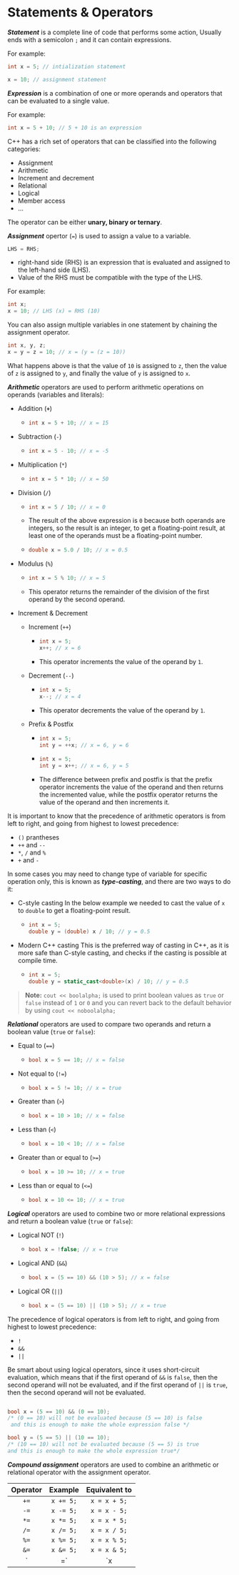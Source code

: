 # Statements & Operators

***Statement*** is a complete line of code that performs some action, Usually ends with a semicolon `;` and it can contain expressions.

For example:

```cpp
int x = 5; // intialization statement

x = 10; // assignment statement
```

***Expression*** is a combination of one or more operands and operators that can be evaluated to a single value.

For example:

```cpp
int x = 5 + 10; // 5 + 10 is an expression
```

C++ has a rich set of operators that can be classified into the following categories:

- Assignment
- Arithmetic
- Increment and decrement
- Relational
- Logical
- Member access
- ...

The operator can be either **unary, binary or ternary**.

***Assignment*** opertor (`=`) is used to assign a value to a variable.

```cpp
LHS = RHS;
```

- right-hand side (RHS) is an expression that is evaluated and assigned to the left-hand side (LHS).
- Value of the RHS must be compatible with the type of the LHS.

For example:

```cpp
int x; 
x = 10; // LHS (x) = RHS (10)
```

You can also assign multiple variables in one statement by chaining the assignment operator.

```cpp
int x, y, z;
x = y = z = 10; // x = (y = (z = 10))
```

What happens above is that the value of `10` is assigned to `z`, then the value of `z` is assigned to `y`, and finally the value of `y` is assigned to `x`.

***Arithmetic*** operators are used to perform arithmetic operations on operands (variables and literals):

- Addition (**`+`**)

  - ```cpp
    int x = 5 + 10; // x = 15
    ```

- Subtraction (`-`)

  - ```cpp
    int x = 5 - 10; // x = -5
    ```

- Multiplication (`*`)

  - ```cpp
    int x = 5 * 10; // x = 50
    ```

- Division (`/`)

  - ```cpp
    int x = 5 / 10; // x = 0
    ```

  - The result of the above expression is `0` because both operands are integers, so the result is an integer, to get a floating-point result, at least one of the operands must be a floating-point number.

  - ```cpp
    double x = 5.0 / 10; // x = 0.5
    ```

- Modulus (`%`)

  - ```cpp
    int x = 5 % 10; // x = 5
    ```

  - This operator returns the remainder of the division of the first operand by the second operand.

- Increment & Decrement

  - Increment (`++`)

    - ```cpp
      int x = 5;
      x++; // x = 6
      ```

    - This operator increments the value of the operand by `1`.

  - Decrement (`--`)

    - ```cpp
      int x = 5;
      x--; // x = 4
      ```

    - This operator decrements the value of the operand by `1`.

  - Prefix & Postfix

    - ```cpp
      int x = 5;
      int y = ++x; // x = 6, y = 6
      ```

    - ```cpp
      int x = 5;
      int y = x++; // x = 6, y = 5
      ```

    - The difference between prefix and postfix is that the prefix operator increments the value of the operand and then returns the incremented value, while the postfix operator returns the value of the operand and then increments it.

It is important to know that the precedence of arithmetic operators is from left to right,  and going from highest to lowest precedence:

- `()` prantheses
- `++` and `--`
- `*`, `/` and `%`
- `+` and `-`

In some cases you may need to change type of variable for specific operation only, this is known as ***type-casting***, and there are two ways to do it:

- C-style casting
In the below example we needed to cast the value of `x` to `double` to get a floating-point result.

  - ```cpp
    int x = 5;
    double y = (double) x / 10; // y = 0.5
    ```

- Modern C++ casting
This is the preferred way of casting in C++, as it is more safe than C-style casting, and checks if the casting is possible at compile time.

  - ```cpp
    int x = 5;
    double y = static_cast<double>(x) / 10; // y = 0.5
    ```

> **Note:** `cout << boolalpha;` is used to print boolean values as `true` or `false` instead of `1` or `0` and you can revert back to the default behavior by using `cout << noboolalpha;`

***Relational*** operators are used to compare two operands and return a boolean value (`true` or `false`):

- Equal to (`==`)

  - ```cpp
    bool x = 5 == 10; // x = false
    ```

- Not equal to (`!=`)

  - ```cpp
    bool x = 5 != 10; // x = true
    ```

- Greater than (`>`)
  
  - ```cpp
    bool x = 10 > 10; // x = false
    ```

- Less than (`<`)

  - ```cpp
    bool x = 10 < 10; // x = false
    ```

- Greater than or equal to (`>=`)

  - ```cpp
    bool x = 10 >= 10; // x = true
    ```

- Less than or equal to (`<=`)

  - ```cpp
    bool x = 10 <= 10; // x = true
    ```

***Logical*** operators are used to combine two or more relational expressions and return a boolean value (`true` or `false`):

- Logical NOT (`!`)

  - ```cpp
    bool x = !false; // x = true
    ```

- Logical AND (`&&`)

  - ```cpp
    bool x = (5 == 10) && (10 > 5); // x = false
    ```

- Logical OR (`||`)

  - ```cpp
    bool x = (5 == 10) || (10 > 5); // x = true
    ```

The precedence of logical operators is from left to right, and going from highest to lowest precedence:

- `!`
- `&&`
- `||`

Be smart about using logical operators, since it uses short-circuit evaluation, which means that if the first operand of `&&` is `false`, then the second operand will not be evaluated, and if the first operand of `||` is `true`, then the second operand will not be evaluated.

```cpp

bool x = (5 == 10) && (0 == 10); 
/* (0 == 10) will not be evaluated because (5 == 10) is false
 and this is enough to make the whole expression false */

bool y = (5 == 5) || (10 == 10);
/* (10 == 10) will not be evaluated because (5 == 5) is true 
and this is enough to make the whole expression true*/
```

***Compound assignment*** operators are used to combine an arithmetic or relational operator with the assignment operator.

| Operator | Example | Equivalent to |
| :---: | :---: | :---: |
| `+=` | `x += 5;` | `x = x + 5;` |
| `-=` | `x -= 5;` | `x = x - 5;` |
| `*=` | `x *= 5;` | `x = x * 5;` |
| `/=` | `x /= 5;` | `x = x / 5;` |
| `%=` | `x %= 5;` | `x = x % 5;` |
| `&=` | `x &= 5;` | `x = x & 5;` |
| `|=` | `x |= 5;` | `x = x | 5;` |

